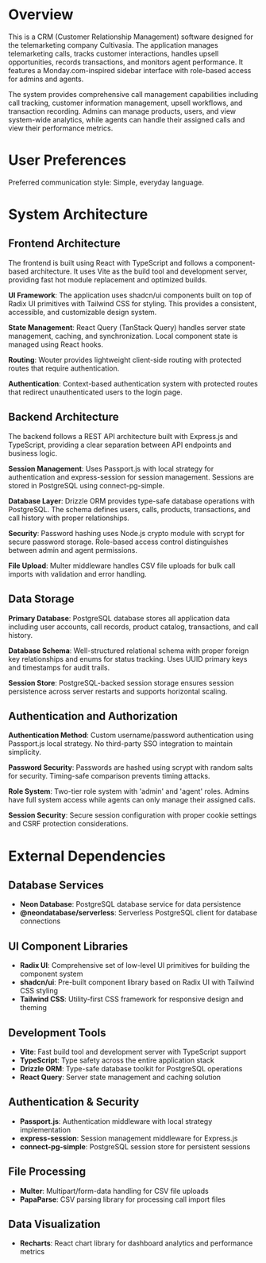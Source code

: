 # Overview

This is a CRM (Customer Relationship Management) software designed for the telemarketing company Cultivasia. The application manages telemarketing calls, tracks customer interactions, handles upsell opportunities, records transactions, and monitors agent performance. It features a Monday.com-inspired sidebar interface with role-based access for admins and agents.

The system provides comprehensive call management capabilities including call tracking, customer information management, upsell workflows, and transaction recording. Admins can manage products, users, and view system-wide analytics, while agents can handle their assigned calls and view their performance metrics.

# User Preferences

Preferred communication style: Simple, everyday language.

# System Architecture

## Frontend Architecture
The frontend is built using React with TypeScript and follows a component-based architecture. It uses Vite as the build tool and development server, providing fast hot module replacement and optimized builds.

**UI Framework**: The application uses shadcn/ui components built on top of Radix UI primitives with Tailwind CSS for styling. This provides a consistent, accessible, and customizable design system.

**State Management**: React Query (TanStack Query) handles server state management, caching, and synchronization. Local component state is managed using React hooks.

**Routing**: Wouter provides lightweight client-side routing with protected routes that require authentication.

**Authentication**: Context-based authentication system with protected routes that redirect unauthenticated users to the login page.

## Backend Architecture
The backend follows a REST API architecture built with Express.js and TypeScript, providing a clear separation between API endpoints and business logic.

**Session Management**: Uses Passport.js with local strategy for authentication and express-session for session management. Sessions are stored in PostgreSQL using connect-pg-simple.

**Database Layer**: Drizzle ORM provides type-safe database operations with PostgreSQL. The schema defines users, calls, products, transactions, and call history with proper relationships.

**Security**: Password hashing uses Node.js crypto module with scrypt for secure password storage. Role-based access control distinguishes between admin and agent permissions.

**File Upload**: Multer middleware handles CSV file uploads for bulk call imports with validation and error handling.

## Data Storage
**Primary Database**: PostgreSQL database stores all application data including user accounts, call records, product catalog, transactions, and call history.

**Database Schema**: Well-structured relational schema with proper foreign key relationships and enums for status tracking. Uses UUID primary keys and timestamps for audit trails.

**Session Store**: PostgreSQL-backed session storage ensures session persistence across server restarts and supports horizontal scaling.

## Authentication and Authorization
**Authentication Method**: Custom username/password authentication using Passport.js local strategy. No third-party SSO integration to maintain simplicity.

**Password Security**: Passwords are hashed using scrypt with random salts for security. Timing-safe comparison prevents timing attacks.

**Role System**: Two-tier role system with 'admin' and 'agent' roles. Admins have full system access while agents can only manage their assigned calls.

**Session Security**: Secure session configuration with proper cookie settings and CSRF protection considerations.

# External Dependencies

## Database Services
- **Neon Database**: PostgreSQL database service for data persistence
- **@neondatabase/serverless**: Serverless PostgreSQL client for database connections

## UI Component Libraries
- **Radix UI**: Comprehensive set of low-level UI primitives for building the component system
- **shadcn/ui**: Pre-built component library based on Radix UI with Tailwind CSS styling
- **Tailwind CSS**: Utility-first CSS framework for responsive design and theming

## Development Tools
- **Vite**: Fast build tool and development server with TypeScript support
- **TypeScript**: Type safety across the entire application stack
- **Drizzle ORM**: Type-safe database toolkit for PostgreSQL operations
- **React Query**: Server state management and caching solution

## Authentication & Security
- **Passport.js**: Authentication middleware with local strategy implementation
- **express-session**: Session management middleware for Express.js
- **connect-pg-simple**: PostgreSQL session store for persistent sessions

## File Processing
- **Multer**: Multipart/form-data handling for CSV file uploads
- **PapaParse**: CSV parsing library for processing call import files

## Data Visualization
- **Recharts**: React chart library for dashboard analytics and performance metrics
